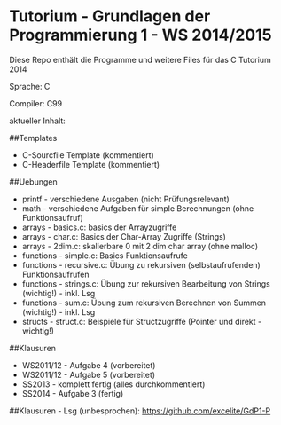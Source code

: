 Tutorium - Grundlagen der Programmierung 1 - WS 2014/2015
================================================

Diese Repo enthält die Programme und weitere Files für das C Tutorium 2014

Sprache:  C

Compiler: C99

aktueller Inhalt:

##Templates
 * C-Sourcfile Template (kommentiert)
 * C-Headerfile Template (kommentiert)

##Uebungen
 * printf - verschiedene Ausgaben (nicht Prüfungsrelevant)
 * math - verschiedene Aufgaben für simple Berechnungen (ohne Funktionsaufruf)
 * arrays - basics.c: basics der Arrayzugriffe
 * arrays - char.c: Basics der Char-Array Zugriffe (Strings)
 * arrays - 2dim.c: skalierbare 0 mit 2 dim char array (ohne malloc)
 * functions - simple.c: Basics Funktionsaufrufe
 * functions - recursive.c: Übung zu rekursiven (selbstaufrufenden) Funktionsaufrufen
 * functions - strings.c: Übung zur rekursiven Bearbeitung von Strings (wichtig!) - inkl. Lsg
 * functions - sum.c: Übung zum rekursiven Berechnen von Summen (wichtig!) - inkl. Lsg
 * structs - struct.c: Beispiele für Structzugriffe (Pointer und direkt - wichtig!)

##Klausuren
 * WS2011/12 - Aufgabe 4 (vorbereitet)
 * WS2011/12 - Aufgabe 5 (vorbereitet)
 * SS2013 - komplett fertig (alles durchkommentiert)
 * SS2014 - Aufgabe 3 (fertig)

##Klausuren - Lsg (unbesprochen):
https://github.com/excelite/GdP1-P